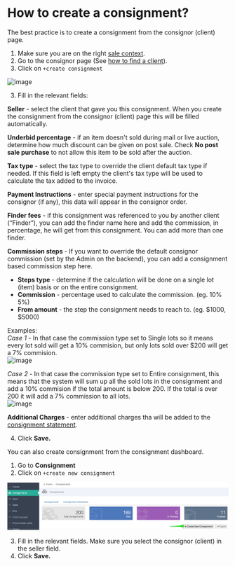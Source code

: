 # How to create a consignment?

The best practice is to create a consignment from the consignor \(client\) page.

1. Make sure you are on the right [sale context](../sale/sale-context.md).
2. Go to the consignor page (See [how to find a client](../client/how-to-find-an-existing-client.md)).
2. Click on `+create consignment` 

![image](https://user-images.githubusercontent.com/20393485/48546000-dd17d100-e8cf-11e8-8744-0220da32e1c7.png)

3. Fill in the relevant fields:

**Seller** - select the client that gave you this consignment. When you create the consignment from the consignor \(client\) page this will be filled automatically.

**Underbid percentage** - if an item doesn't sold during mail or live auction, determine how much discount can be given on post sale. Check **No post sale purchase** to not allow this item to be sold after the auction.

**Tax type** - select the tax type to override the client default tax type if needed. If this field is left empty the client's tax type will be used to calculate the tax added to the invoice.

**Payment Instructions** - enter special payment instructions for the consignor (if any), this data will appear in the consignor order.

**Finder fees** - if this consignment was referenced to you by another client (“Finder”), you can add the finder name here and add the commission, in percentage, he will get from this consignment. You can add more than one finder.

**Commission steps** - 
If you want to override the default consignor commission (set by the Admin on the backend), you can add a consignment based commission step here. 
* **Steps type** - determine if the calculation will be done on a single lot (item) basis or on the entire consignment. 
* **Commission** - percentage used to calculate the commission. (eg. 10% 5%)
* **From amount** - the step the consignment needs to reach to. (eg. $1000, $5000)  

Examples:  
*Case 1* - In that case the commission type set to Single lots so it means every lot sold will get a 10% commision, but only lots sold over $200 will get a 7% commision.    
![image](https://user-images.githubusercontent.com/20393485/50416975-1bd46b80-082c-11e9-83ad-12687cd2681f.png)  

*Case 2* - In that case the commission type set to Entire consignment, this means that the system will sum up all the sold lots in the consignment and add a 10% commision if the total amount is below 200. If the total is over 200 it will add a 7% commission to all lots.  
![image](https://user-images.githubusercontent.com/20393485/50417048-93a29600-082c-11e9-85b5-c1dfe0ffc7a1.png)  

**Additional Charges** - enter additional charges tha will be added to the [consignment statement](../consignment/how-consignment-statement-are-created.md).

4. Click **Save.**

You can also create consignment from the consignment dashboard. 
1. Go to **Consignment**
2. Click on `+create new consignment`

![](../.gitbook/assets/consignments___backoffice.jpg)

3. Fill in the relevant fields. Make sure you select the consignor \(client\) in the seller field.  
4. Click **Save.**
